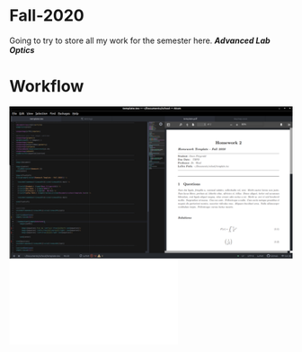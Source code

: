 # Fall-2020
Going to try to store all my work for the semester here. 
***Advanced Lab*** 
***Optics*** 

# Workflow
![image](images/workflow.png)
![pdf](template.pdf)
